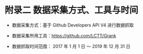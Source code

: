 # 附录二 数据采集方式、工具与时间

- 数据采集方式：基于 Github Developers API V4 进行数据抓取

- 数据采集所用工具：https://github.com/LCTT/Grank

- 数据抓取时间范围： 2017 年 1 月 1 日 ～ 2019 年 12 月 31 日
